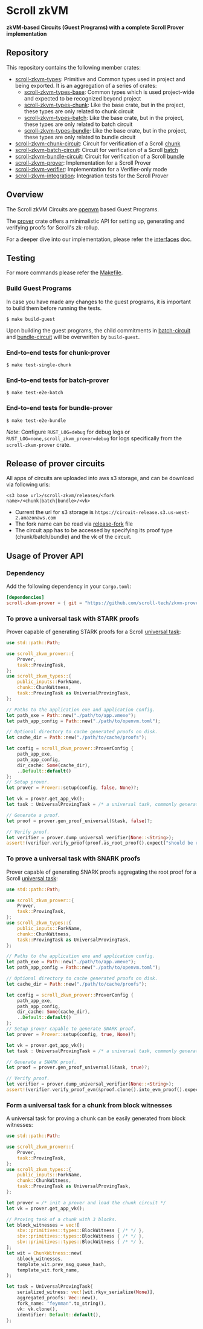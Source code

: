 # Scroll zkVM

**zkVM-based Circuits (Guest Programs) with a complete Scroll Prover implementation**

## Repository

This repository contains the following member crates:

- [scroll-zkvm-types](./crates/circuits/types): Primitive and Common types used in project and being exported. It is an aggregation of a series of crates:
  + [scroll-zkvm-types-base](./crates/circuits/types/base): Common types which is used project-wide and expected to be recognized beyond project
  + [scroll-zkvm-types-chunk](./crates/circuits/types/chunk): Like the base crate, but in the project, these types are only related to chunk circuit
  + [scroll-zkvm-types-batch](./crates/circuits/types/batch): Like the base crate, but in the project, these types are only related to batch circuit
  + [scroll-zkvm-types-bundle](./crates/circuits/types/bundle): Like the base crate, but in the project, these types are only related to bundle circuit
- [scroll-zkvm-chunk-circuit](./crates/circuits/chunk-circuit): Circuit for verification of a Scroll [chunk](TODO:doc)
- [scroll-zkvm-batch-circuit](./crates/circuits/batch-circuit): Circuit for verification of a Scroll [batch](TODO:doc)
- [scroll-zkvm-bundle-circuit](./crates/circuits/bundle-circuit): Circuit for verification of a Scroll [bundle](TODO:doc)
- [scroll-zkvm-prover](./crates/prover): Implementation for a Scroll Prover
- [scroll-zkvm-verifier](./crates/verifier): Implementation for a Verifier-only mode
- [scroll-zkvm-integration](./crates/integration): Integration tests for the Scroll Prover

## Overview

The Scroll zkVM Circuits are [openvm](https://book.openvm.dev/) based Guest Programs.

The [prover](./crates/prover) crate offers a minimalistic API for setting up, generating and verifying proofs for Scroll's zk-rollup.

For a deeper dive into our implementation, please refer the [interfaces](./docs/interfaces.md) doc.

## Testing

For more commands please refer the [Makefile](./Makefile).

### Build Guest Programs

In case you have made any changes to the guest programs, it is important to build them before running the tests.

```shell
$ make build-guest
```

Upon building the guest programs, the child commitments in [batch-circuit](./crates/circuits/batch-circuit/src/child_commitments.rs) and [bundle-circuit](./crates/circuits/bundle-circuit/src/child_commitments.rs) will be overwritten by `build-guest`.

### End-to-end tests for chunk-prover

```shell
$ make test-single-chunk
```

### End-to-end tests for batch-prover

```shell
$ make test-e2e-batch
```

### End-to-end tests for bundle-prover

```shell
$ make test-e2e-bundle
```

*Note*: Configure `RUST_LOG=debug` for debug logs or `RUST_LOG=none,scroll_zkvm_prover=debug` for logs specifically from the `scroll-zkvm-prover` crate.

## Release of prover circuits

All apps of circuits are uploaded into aws s3 storage, and can be download via following urls:

`<s3 base url>/scroll-zkvm/releases/<fork name>/<chunk|batch|bundle>/<vk>`

+ Current the url for s3 storage is `https://circuit-release.s3.us-west-2.amazonaws.com`
+ The fork name can be read via [release-fork](./release-fork) file
+ The circuit app has to be accessed by specifying its proof type (chunk/batch/bundle) and the vk of the circuit.

## Usage of Prover API

### Dependency

Add the following dependency in your `Cargo.toml`:

```toml
[dependencies]
scroll-zkvm-prover = { git = "https://github.com/scroll-tech/zkvm-prover", branch = "master" }
```

### To prove a universal task with STARK proofs

Prover capable of generating STARK proofs for a Scroll [universal task](TODO:doc):

```rust
use std::path::Path;

use scroll_zkvm_prover::{
    Prover,
    task::ProvingTask,
};
use scroll_zkvm_types::{
    public_inputs::ForkName,
    chunk::ChunkWitness,
    task::ProvingTask as UniversalProvingTask,
};

// Paths to the application exe and application config.
let path_exe = Path::new("./path/to/app.vmexe");
let path_app_config = Path::new("./path/to/openvm.toml");

// Optional directory to cache generated proofs on disk.
let cache_dir = Path::new("./path/to/cache/proofs");

let config = scroll_zkvm_prover::ProverConfig {
    path_app_exe,
    path_app_config,
    dir_cache: Some(cache_dir),
    ..Default::default()
};
// Setup prover.
let prover = Prover::setup(config, false, None)?;

let vk = prover.get_app_vk();
let task : UniversalProvingTask = /* a universal task, commonly generated and assigned by coordinator */

// Generate a proof.
let proof = prover.gen_proof_universal(&task, false)?;

// Verify proof.
let verifier = prover.dump_universal_verifier(None::<String>);
assert!(verifier.verify_proof(proof.as_root_proof().expect("should be root proof"), &vk)?);
```

### To prove a universal task with SNARK proofs

Prover capable of generating SNARK proofs aggregating the root proof for a Scroll [universal task](TODO:doc):

```rust
use std::path::Path;

use scroll_zkvm_prover::{
    Prover,
    task::ProvingTask,
};
use scroll_zkvm_types::{
    public_inputs::ForkName,
    chunk::ChunkWitness,
    task::ProvingTask as UniversalProvingTask,
};

// Paths to the application exe and application config.
let path_exe = Path::new("./path/to/app.vmexe");
let path_app_config = Path::new("./path/to/openvm.toml");

// Optional directory to cache generated proofs on disk.
let cache_dir = Path::new("./path/to/cache/proofs");

let config = scroll_zkvm_prover::ProverConfig {
    path_app_exe,
    path_app_config,
    dir_cache: Some(cache_dir),
    ..Default::default()
};
// Setup prover capable to generate SNARK proof.
let prover = Prover::setup(config, true, None)?;

let vk = prover.get_app_vk();
let task : UniversalProvingTask = /* a universal task, commonly generated and assigned by coordinator */

// Generate a SNARK proof.
let proof = prover.gen_proof_universal(&task, true)?;

// Verify proof.
let verifier = prover.dump_universal_verifier(None::<String>);
assert!(verifier.verify_proof_evm(&proof.clone().into_evm_proof().expect("should be evm proof").into(), &vk)?);
```

### Form a universal task for a chunk from block witnesses

A universal task for proving a chunk can be easily generated from block witnesses:

```rust
use std::path::Path;

use scroll_zkvm_prover::{
    Prover,
    task::ProvingTask,
};
use scroll_zkvm_types::{
    public_inputs::ForkName,
    chunk::ChunkWitness,
    task::ProvingTask as UniversalProvingTask,
};

let prover = /* init a prover and load the chunk circuit */
let vk = prover.get_app_vk();

// Proving task of a chunk with 3 blocks.
let block_witnesses = vec![
    sbv::primitives::types::BlockWitness { /* */ },
    sbv::primitives::types::BlockWitness { /* */ },
    sbv::primitives::types::BlockWitness { /* */ },
];
let wit = ChunkWitness::new(
    &block_witnesses,
    template_wit.prev_msg_queue_hash,
    template_wit.fork_name,
);

let task = UniversalProvingTask{
    serialized_witness: vec![wit.rkyv_serialize(None)],
    aggregated_proofs: Vec::new(),
    fork_name: "feynman".to_string(),
    vk: vk.clone(),
    identifier: Default::default(),
};

```


